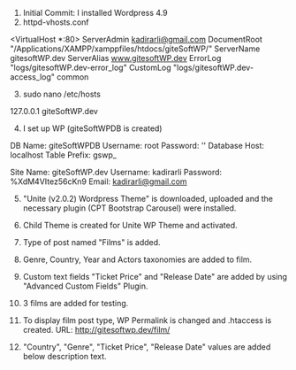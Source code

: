 1. Initial Commit: I installed Wordpress 4.9
2. httpd-vhosts.conf

<VirtualHost *:80>
    ServerAdmin kadirarli@gmail.com
    DocumentRoot "/Applications/XAMPP/xamppfiles/htdocs/giteSoftWP/"
    ServerName gitesoftWP.dev
    ServerAlias www.gitesoftWP.dev
    ErrorLog "logs/gitesoftWP.dev-error_log"
    CustomLog "logs/gitesoftWP.dev-access_log" common
</VirtualHost>

3. sudo nano /etc/hosts

127.0.0.1       giteSoftWP.dev

4. I set up WP (giteSoftWPDB is created)

DB Name: giteSoftWPDB
Username: root
Password: ''
Database Host: localhost
Table Prefix: gswp_

Site Name: giteSoftWP.dev
Username: kadirarli
Password: %XdM4VItez56cKn9
Email: kadirarli@gmail.com

5. "Unite (v2.0.2) Wordpress Theme" is downloaded, uploaded and the necessary plugin (CPT Bootstrap Carousel) were installed.

6. Child Theme is created for Unite WP Theme and activated.

7. Type of post named "Films" is added.

8. Genre, Country, Year and Actors taxonomies are added to film.

9. Custom text fields "Ticket Price" and "Release Date" are added by using "Advanced Custom Fields" Plugin.

10. 3 films are added for testing. 

11. To display film post type, WP Permalink is changed and .htaccess is created. URL: http://gitesoftwp.dev/film/

12. "Country", "Genre", "Ticket Price", "Release Date" values are added below description text.



